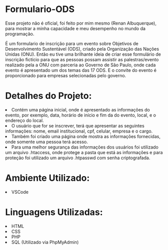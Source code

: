 <h1>Formulario-ODS</h1>
<p>Esse projeto não é oficial, foi feito por mim mesmo (Renan Albuquerque), para mostrar a minha capacidade e meu desempenho no mundo da programação.</p>
<p>É um formulario de inscrição para um evento sobre Objetivos de Desenvolvimento Sustentável (ODS), criado pela Organização das Nações Unidas (ONU). Então eu tive uma brilhante ideia de criar esse formulário de inscrição fictício para que as pessoas possam assistir as palestras/evento realizado pela a ONU com parceria ao Governo de São Paulo, onde cada evento é apresentado um dos temas das 17 ODS. E o convite do evento é proporcionado para empresas selecionadas pelo governo.</p>

<h1>Detalhes do Projeto:</h1>
<li>Contém uma página inicial, onde é apresentado as informações do evento, por exemplo, data, horário de início e fim da do evento, local, e o endereço do local.</li>
<li>O usuário que for se inscrever, terá que apresentar as seguintes informações: nome, email institucional, cpf, celular, empresa e o cargo.</li>
<li>Também foi criado uma página onde mostra as informações fornecidas, onde somente uma pessoa terá acesso.</li>
<li>Para uma melhor segurança das informações dos usuários foi utilizado um arquivo .htaccess, onde protege a pasta que está as informações e para proteção foi utilizado um arquivo .htpasswd com senha criptografada.</li>

<h1>Ambiente Utilizado:</h1>
<li>VSCode</li>

<h1>Linguagens Utilizadas:</h1>
<li>HTML</li>
<li>CSS</li>
<li>PHP</li>
<li>SQL (Utilizado via PhpMyAdmin)</li>
